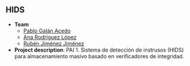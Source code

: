 ## HIDS
- **Team**
  - [Pablo Galán Acedo](https://github.com/pabgalace)
  - [Ana Rodríguez López](https://github.com/anarguezx)
  - [Rubén Jiménez Jiménez](https://github.com/Rubense110)
- **Project description**: PAI 1. Sistema de detección de instrusos (HIDS) para almacenamiento masivo basado en verificadores de integridad.
